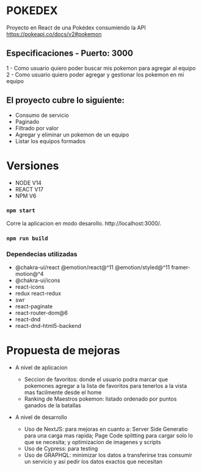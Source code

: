 # POKEDEX

Proyecto en React de una Pokédex consumiendo la API https://pokeapi.co/docs/v2#pokemon

## Especificaciones - Puerto: 3000
1 - Como usuario quiero poder buscar mis pokemon para agregar al equipo
2 - Como usuario quiero poder agregar y gestionar los pokemon en mi equipo

## El proyecto cubre lo siguiente:
- Consumo de servicio
- Paginado
- Filtrado por valor
- Agregar y eliminar un pokemon de un equipo
- Listar los equipos formados
# Versiones
- NODE V14
- REACT V17
- NPM V6

### `npm start`
Corre la aplicacion en modo desarollo. http://localhost:3000/.
### `npm run build`
### Dependecias utilizadas
- @chakra-ui/react @emotion/react@^11 @emotion/styled@^11 framer-motion@^4
- @chakra-ui/icons
- react-icons
- redux react-redux
- swr
- react-paginate
- react-router-dom@6
- react-dnd
- react-dnd-html5-backend

# Propuesta de mejoras
- A nivel de aplicacion
  - Seccion de favoritos: donde el usuario podra marcar que pokemones agregar a la lista de favoritos para tenerlos a la vista mas facilmente desde el home
  - Ranking de Maestros pokemon: listado ordenado por puntos ganados de la batallas

- A nivel de desarrollo
  - Uso de NextJS: para mejoras en cuanto a: Server Side Generatio para  una carga mas rapida; Page Code splitting para cargar solo lo que se necesita; y optimizacion de imagenes y scripts
  - Uso de Cypress: para testing
  - Uso de GRAPHQL: minimizar los datos a transferirse tras consumir un servicio y asi pedir los datos exactos que necesitan
